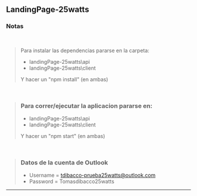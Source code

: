 ## LandingPage-25watts

 ### Notas 
 
 </br>
 
> Para instalar las dependencias pararse en la carpeta:
>  +  landingPage-25watts\api
>  +  landingPage-25watts\client
>
> Y hacer un "npm install" (en ambas) 

</br>

> ### Para correr/ejecutar la aplicacion pararse en:
>
>  +  landingPage-25watts\api
>  +  landingPage-25watts\client
>  
> Y hacer un "npm start" (en ambas)

</br>

> ### Datos de la cuenta de Outlook
>  +  Username = tdibacco-prueba25watts@outlook.com
>  +  Password = Tomasdibacco25watts

---
